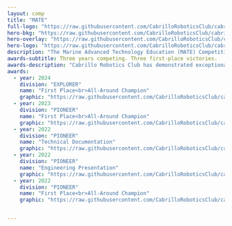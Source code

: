 ```yaml
---
layout: comp
title: "MATE"
full-logo: "https://raw.githubusercontent.com/CabrilloRoboticsClub/cabrillorobotics.github.io/what-a-theme-test/assets/images/comps/mate/mate-logo.webp"
hero-bkg: "https://raw.githubusercontent.com/CabrilloRoboticsClub/cabrillorobotics.github.io/what-a-theme-test/assets/images/comps/mate/mate-hero-bkg.webp"
hero-overlay: "https://raw.githubusercontent.com/CabrilloRoboticsClub/cabrillorobotics.github.io/what-a-theme-test/assets/images/comps/mate/mate-hero-overlay.webp"
hero-logo: "https://raw.githubusercontent.com/CabrilloRoboticsClub/cabrillorobotics.github.io/what-a-theme-test/assets/images/comps/mate/mate-hero-logo.webp"
description: "The Marine Advanced Technology Education (MATE) Competition challenges student teams from around the world to design and build Remotely Operated Vehicles (ROVs). ROVs are tethered, piloted robots used for underwater exploration, data collection, and various service missions. Each year, the MATE competition introduces a new theme that reflects current real-world ROV applications, encouraging teams to innovate solutions that address present global needs.<br>The international competition gathers teams representing countries around the globe as far as Italy, Hong Kong, and Egypt. Teams demonstrate their ROV's functionality in a live product demonstration in which the robot must complete tasks that simulate real-world ROV applications. In addition, teams must justify their design choices through marketing strategies, comprehensive documentation, and a presentation--highlighting the multidisciplinary nature of engineering projects.<br>For additional information visit the <a href='https://materovcompetition.org/' target='_blank' rel='noopener noreferrer'>MATE Competition website</a>."
awards-subtitle: Three years competing. Three first-place victories.
awards-description: "Cabrillo Robotics Club has demonstrated exceptional performance at the MATE ROV competition over their three years of participating. In 2022 and 2023, the team competed in the Pioneer division, a category primarily composed of community and technical colleges. ROVs <a href='https://cabrillorobotics.org/hydrozoa'>Hydrozoa (2022)</a> and <a href='https://cabrillorobotics.org/seahawk'>SeaHawk (2023)</a> each secured the top overall score in the division. In 2024, the club advanced to the competition's most advanced tier-- Explorer. This category is usually dominated by four-year universities with years of MATE experience. Through innovative engineering and dedication, <a href='https://cabrillorobotics.org/seahawk-II'>SeaHawk II (2024)</a> outcompeted 29 teams from around the globe taking home the All-Around Champion award."
awards:
  - year: 2024
    division: "EXPLORER"
    name: "First Place<br>All-Around Champion"
    graphic: "https://raw.githubusercontent.com/CabrilloRoboticsClub/cabrillorobotics.github.io/what-a-theme-test/assets/images/comps/mate/mate-all-around-champion-2024.webp"
  - year: 2023
    division: "PIONEER"
    name: "First Place<br>All-Around Champion"
    graphic: "https://raw.githubusercontent.com/CabrilloRoboticsClub/cabrillorobotics.github.io/what-a-theme-test/assets/images/comps/mate/mate-all-around-champion-2023.webp"
  - year: 2022
    division: "PIONEER"
    name: "Technical Documentation"
    graphic: "https://raw.githubusercontent.com/CabrilloRoboticsClub/cabrillorobotics.github.io/what-a-theme-test/assets/images/comps/mate/mate-2022.webp"
  - year: 2022
    division: "PIONEER"
    name: "Engineering Presentation"
    graphic: "https://raw.githubusercontent.com/CabrilloRoboticsClub/cabrillorobotics.github.io/what-a-theme-test/assets/images/comps/mate/mate-2022.webp"
  - year: 2022
    division: "PIONEER"
    name: "First Place<br>All-Around Champion"
    graphic: "https://raw.githubusercontent.com/CabrilloRoboticsClub/cabrillorobotics.github.io/what-a-theme-test/assets/images/comps/mate/mate-all-around-champion-2022.webp"


---
```

